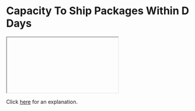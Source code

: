 # Capacity To Ship Packages Within D Days 

<iframe></iframe>

Click [here](Explanation.md) for an explanation.

